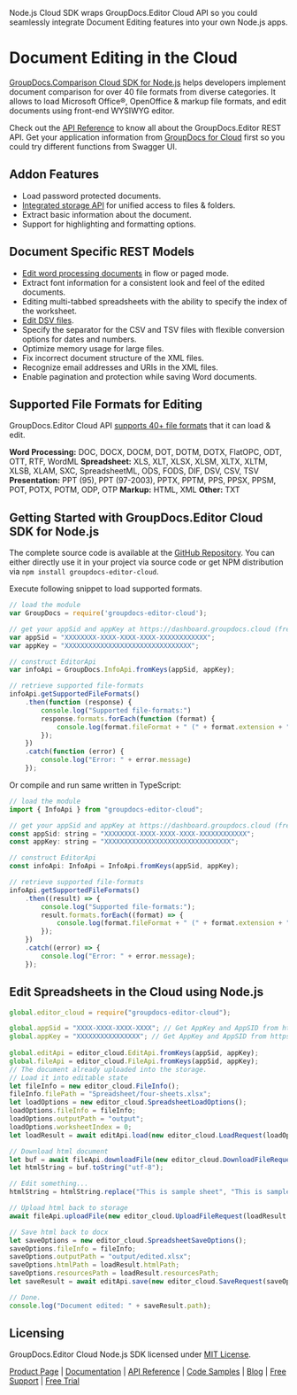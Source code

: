 Node.js Cloud SDK wraps GroupDocs.Editor Cloud API so you could seamlessly integrate Document Editing features into your own Node.js apps.

# Document Editing in the Cloud

[GroupDocs.Comparison Cloud SDK for Node.js](https://products.groupdocs.cloud/editor/nodejs) helps developers implement document comparison for over 40 file formats from diverse categories. It allows to load Microsoft Office®, OpenOffice & markup file formats, and edit documents using front-end WYSIWYG editor. 

Check out the [API Reference](https://apireference.groupdocs.cloud/editor/) to know all about the GroupDocs.Editor REST API. Get your application information from [GroupDocs for Cloud](https://dashboard.groupdocs.cloud/#/apps) first so you could try different functions from Swagger UI.

## Addon Features

- Load password protected documents.
- [Integrated storage API](https://wiki.groupdocs.cloud/editorcloud/developer-guide/storage-operations/) for unified access to files & folders.
- Extract basic information about the document.
- Support for highlighting and formatting options.

## Document Specific REST Models
- [Edit word processing documents](https://wiki.groupdocs.cloud/editorcloud/developer-guide/document-edit-operations/working-with-wordprocessing-documents/) in flow or paged mode.
- Extract font information for a consistent look and feel of the edited documents.
- Editing multi-tabbed spreadsheets with the ability to specify the index of the worksheet.
- [Edit DSV files](https://wiki.groupdocs.cloud/editorcloud/developer-guide/document-edit-operations/working-with-dsv-documents/).
- Specify the separator for the CSV and TSV files with flexible conversion options for dates and numbers.
- Optimize memory usage for large files.
- Fix incorrect document structure of the XML files.
- Recognize email addresses and URIs in the XML files.
- Enable pagination and protection while saving Word documents.


## Supported File Formats for Editing

GroupDocs.Editor Cloud API [supports 40+ file formats](https://wiki.groupdocs.cloud/editorcloud/getting-started/supported-document-formats/) that it can load & edit.

**Word Processing:** DOC, DOCX, DOCM, DOT, DOTM, DOTX, FlatOPC, ODT, OTT, RTF, WordML
**Spreadsheet:** XLS, XLT, XLSX, XLSM, XLTX, XLTM, XLSB, XLAM, SXC, SpreadsheetML, ODS, FODS, DIF, DSV, CSV, TSV
**Presentation:** PPT (95), PPT (97-2003), PPTX, PPTM, PPS, PPSX, PPSM, POT, POTX, POTM, ODP, OTP
**Markup:** HTML, XML
**Other:** TXT

## Getting Started with GroupDocs.Editor Cloud SDK for Node.js

The complete source code is available at the [GitHub Repository](https://github.com/groupdocs-editor-cloud/groupdocs-editor-cloud-node). You can either directly use it in your project via source code or get NPM distribution via `npm install groupdocs-editor-cloud`.

Execute following snippet to load supported formats.

```js
// load the module
var GroupDocs = require('groupdocs-editor-cloud');

// get your appSid and appKey at https://dashboard.groupdocs.cloud (free registration is required).
var appSid = "XXXXXXXX-XXXX-XXXX-XXXX-XXXXXXXXXXXX";
var appKey = "XXXXXXXXXXXXXXXXXXXXXXXXXXXXXXXX";

// construct EditorApi
var infoApi = GroupDocs.InfoApi.fromKeys(appSid, appKey);

// retrieve supported file-formats
infoApi.getSupportedFileFormats()
    .then(function (response) {
        console.log("Supported file-formats:")
        response.formats.forEach(function (format) {
            console.log(format.fileFormat + " (" + format.extension + ")");
        });
    })
    .catch(function (error) {
        console.log("Error: " + error.message)
    });
```

Or compile and run same written in TypeScript:

```js
// load the module
import { InfoApi } from "groupdocs-editor-cloud";

// get your appSid and appKey at https://dashboard.groupdocs.cloud (free registration is required).
const appSid: string = "XXXXXXXX-XXXX-XXXX-XXXX-XXXXXXXXXXXX";
const appKey: string = "XXXXXXXXXXXXXXXXXXXXXXXXXXXXXXXX";

// construct EditorApi
const infoApi: InfoApi = InfoApi.fromKeys(appSid, appKey);

// retrieve supported file-formats
infoApi.getSupportedFileFormats()
    .then((result) => {
        console.log("Supported file-formats:");
        result.formats.forEach((format) => {
            console.log(format.fileFormat + " (" + format.extension + ")");
        });
    })
    .catch((error) => {
        console.log("Error: " + error.message);
    });
```

## Edit Spreadsheets in the Cloud using Node.js

```js
global.editor_cloud = require("groupdocs-editor-cloud");

global.appSid = "XXXX-XXXX-XXXX-XXXX"; // Get AppKey and AppSID from https://dashboard.groupdocs.cloud
global.appKey = "XXXXXXXXXXXXXXXX"; // Get AppKey and AppSID from https://dashboard.groupdocs.cloud
  
global.editApi = editor_cloud.EditApi.fromKeys(appSid, appKey);
global.fileApi = editor_cloud.FileApi.fromKeys(appSid, appKey);
// The document already uploaded into the storage.
// Load it into editable state      
let fileInfo = new editor_cloud.FileInfo();
fileInfo.filePath = "Spreadsheet/four-sheets.xlsx";
let loadOptions = new editor_cloud.SpreadsheetLoadOptions();
loadOptions.fileInfo = fileInfo;
loadOptions.outputPath = "output";
loadOptions.worksheetIndex = 0;
let loadResult = await editApi.load(new editor_cloud.LoadRequest(loadOptions));

// Download html document
let buf = await fileApi.downloadFile(new editor_cloud.DownloadFileRequest(loadResult.htmlPath));
let htmlString = buf.toString("utf-8");

// Edit something...
htmlString = htmlString.replace("This is sample sheet", "This is sample sheep");

// Upload html back to storage
await fileApi.uploadFile(new editor_cloud.UploadFileRequest(loadResult.htmlPath, new Buffer(htmlString, "utf-8")));

// Save html back to docx
let saveOptions = new editor_cloud.SpreadsheetSaveOptions();
saveOptions.fileInfo = fileInfo;
saveOptions.outputPath = "output/edited.xlsx";
saveOptions.htmlPath = loadResult.htmlPath;
saveOptions.resourcesPath = loadResult.resourcesPath;
let saveResult = await editApi.save(new editor_cloud.SaveRequest(saveOptions));

// Done.
console.log("Document edited: " + saveResult.path);
```

## Licensing

GroupDocs.Editor Cloud Node.js SDK licensed under [MIT License](https://github.com/groupdocs-editor-cloud/groupdocs-editor-cloud-node/blob/HEAD/LICENSE).

[Product Page](https://products.groupdocs.cloud/editor/nodejs) | [Documentation](https://wiki.groupdocs.cloud/editorcloud/) | [API Reference](https://apireference.groupdocs.cloud/editor/) | [Code Samples](https://github.com/groupdocs-editor-cloud/groupdocs-editor-cloud-node) | [Blog](https://blog.groupdocs.cloud/category/editor/) | [Free Support](https://forum.groupdocs.cloud/c/editor) | [Free Trial](https://dashboard.groupdocs.cloud/#/apps)
